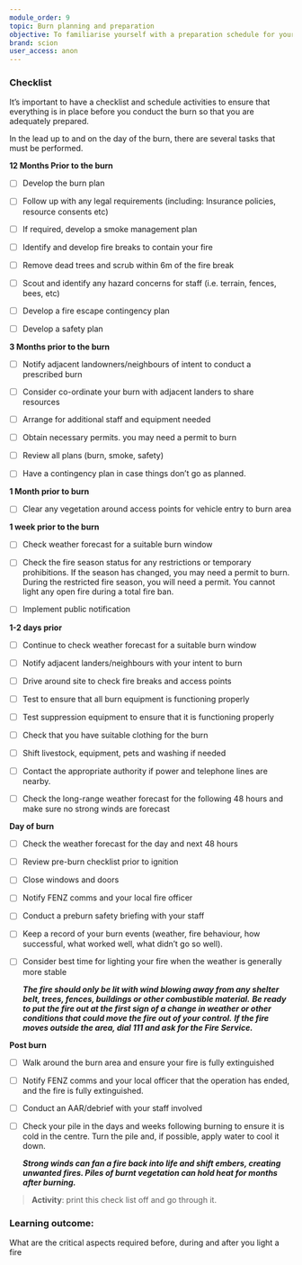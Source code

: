 ```yaml
---
module_order: 9
topic: Burn planning and preparation
objective: To familiarise yourself with a preparation schedule for your prescribed burn.
brand: scion
user_access: anon
---
```


### Checklist

It’s important to have a checklist and schedule activities to ensure that everything is in place before you conduct the burn so that you are adequately prepared. 

In the lead up to and on the day of the burn, there are several tasks that must be performed.  


**12 Months Prior to the burn**
- [ ] Develop the burn plan
- [ ] Follow up with any legal requirements (including: Insurance policies, resource consents etc)
- [ ] If required, develop a smoke management plan
- [ ] Identify and develop fire breaks to contain your fire
- [ ] Remove dead trees and scrub within 6m of the fire break
- [ ] Scout and identify any hazard concerns for staff (i.e. terrain, fences, bees, etc)
- [ ] Develop a fire escape contingency plan
- [ ] Develop a safety plan
	
	
**3 Months prior to the burn**
- [ ] Notify adjacent landowners/neighbours of intent to conduct a prescribed burn
- [ ]  Consider co-ordinate your burn with adjacent landers to share resources
- [ ]  Arrange for additional staff and equipment needed
- [ ]  Obtain necessary permits. you may need a permit to burn
- [ ]  Review all plans (burn, smoke, safety)
- [ ]  Have a contingency plan in case things don’t go as planned.
	
	
**1 Month prior to burn**
- [ ]  Clear any vegetation around access points for vehicle entry to burn area
	

	
**1 week prior to the burn**
- [ ]  Check weather forecast for a suitable burn window
- [ ]  Check the fire season status for any restrictions or temporary prohibitions.  If the season has changed, you may need a permit to burn.  During the restricted fire season, you will need a permit. You cannot light any open fire during a total fire ban.
- [ ]  Implement public notification
	
		
**1-2 days prior**
- [ ]  Continue to check weather forecast for a suitable burn window
- [ ]  Notify adjacent landers/neighbours with your intent to burn
- [ ]  Drive around site to check fire breaks and access points
- [ ]  Test to ensure that all burn equipment is functioning properly
- [ ]  Test suppression equipment to ensure that it is functioning properly
- [ ]  Check that you have suitable clothing for the burn
- [ ]  Shift livestock, equipment, pets and washing if needed
- [ ]  Contact the appropriate authority if power and telephone lines are nearby.
- [ ]  Check the long-range weather forecast for the following 48 hours and make sure no strong winds are forecast
	
	

**Day of burn**
- [ ]  Check the weather forecast for the day and next 48 hours
- [ ]  Review pre-burn checklist prior to ignition
- [ ] Close windows and doors
- [ ]  Notify FENZ comms and your local fire officer
- [ ]  Conduct a preburn safety briefing with your staff
- [ ]  Keep a record of your burn events (weather, fire behaviour, how successful, what worked well, what didn’t go so well).
- [ ]  Consider best time for lighting your fire when the weather is generally more stable
    
    _**The fire should only be lit with wind blowing away from any shelter belt, trees, fences, buildings or other combustible material.**_
	_**Be ready to put the fire out at the first sign of a change in weather or other conditions that could move the fire out of your control.**_
    _**If the fire moves outside the area, dial 111 and ask for the Fire Service.**_
	
	
**Post burn**
- [ ]  Walk around the burn area and ensure your fire is fully extinguished
- [ ]  Notify FENZ comms and your local officer that the operation has ended, and the fire is fully extinguished.
- [ ]  Conduct an AAR/debrief with your staff involved
- [ ]  Check your pile in the days and weeks following burning to ensure it is cold in the centre. Turn the pile and, if possible, apply water to cool it down.


    _**Strong winds can fan a fire back into life and shift embers, creating unwanted fires. Piles of burnt vegetation can hold heat for months after burning.**_






>__**Activity**__:  print this check list off and go through it. 



### Learning outcome: 

What are the critical aspects required before, during and after you light a fire
